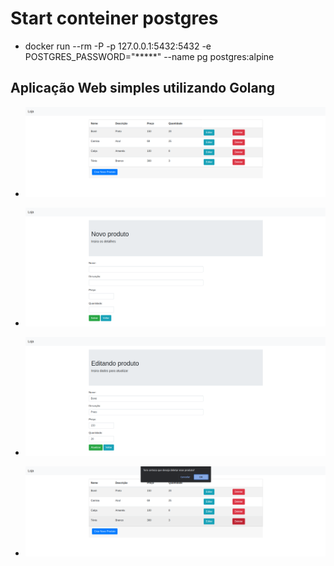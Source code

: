 # Start conteiner postgres
- docker run --rm -P -p 127.0.0.1:5432:5432 -e POSTGRES_PASSWORD="*****" --name pg postgres:alpine

## Aplicação Web simples utilizando Golang

- ![Index](images/image.png)

- ![Criar novo produto](images/image-1.png)

- ![Editar produto](images/image-2.png)

- ![Excluir produto](images/image-3.png)